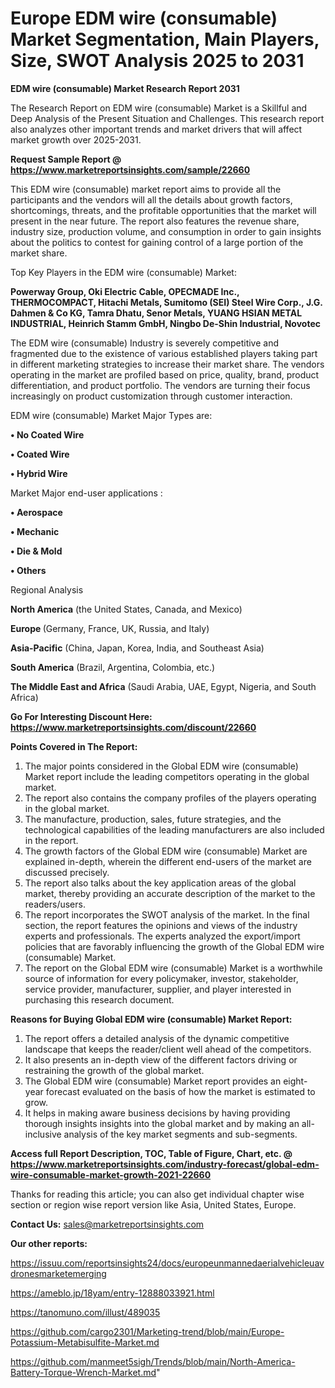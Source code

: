 # Europe EDM wire (consumable) Market Segmentation, Main Players, Size, SWOT Analysis 2025 to 2031

<strong>EDM wire (consumable) Market Research Report 2031</strong>

The Research Report on EDM wire (consumable) Market is a Skillful and Deep Analysis of the Present Situation and Challenges. This research report also analyzes other important trends and market drivers that will affect market growth over 2025-2031.

<strong>Request Sample Report @ <a href=https://www.marketreportsinsights.com/sample/22660>https://www.marketreportsinsights.com/sample/22660</a></strong>

This EDM wire (consumable) market report aims to provide all the participants and the vendors will all the details about growth factors, shortcomings, threats, and the profitable opportunities that the market will present in the near future. The report also features the revenue share, industry size, production volume, and consumption in order to gain insights about the politics to contest for gaining control of a large portion of the market share.

Top Key Players in the EDM wire (consumable) Market:

<strong>Powerway Group, Oki Electric Cable, OPECMADE Inc., THERMOCOMPACT, Hitachi Metals, Sumitomo (SEI) Steel Wire Corp., J.G. Dahmen & Co KG, Tamra Dhatu, Senor Metals, YUANG HSIAN METAL INDUSTRIAL, Heinrich Stamm GmbH, Ningbo De-Shin Industrial, Novotec</strong>

The EDM wire (consumable) Industry is severely competitive and fragmented due to the existence of various established players taking part in different marketing strategies to increase their market share. The vendors operating in the market are profiled based on price, quality, brand, product differentiation, and product portfolio. The vendors are turning their focus increasingly on product customization through customer interaction.

EDM wire (consumable) Market Major Types are:

<strong>• No Coated Wire

• Coated Wire

• Hybrid Wire</strong>

Market Major end-user applications :

<strong>• Aerospace

• Mechanic

• Die & Mold

• Others</strong>

Regional Analysis

</u><strong><b>North America</b></strong> (the United States, Canada, and Mexico)

<strong><b>Europe </b></strong>(Germany, France, UK, Russia, and Italy)

<strong><b>Asia-Pacific</b></strong> (China, Japan, Korea, India, and Southeast Asia)

<strong><b>South America</b></strong> (Brazil, Argentina, Colombia, etc.)

<strong><b>The Middle East and Africa</b></strong> (Saudi Arabia, UAE, Egypt, Nigeria, and South Africa)

<strong>Go For Interesting Discount Here: <a href=https://www.marketreportsinsights.com/discount/22660>https://www.marketreportsinsights.com/discount/22660</a></strong>

<strong>Points Covered in The Report:</strong>
<ol>
  <li>The major points considered in the Global EDM wire (consumable) Market report include the leading competitors operating in the global market.</li>
  <li>The report also contains the company profiles of the players operating in the global market.</li>
  <li>The manufacture, production, sales, future strategies, and the technological capabilities of the leading manufacturers are also included in the report.</li>
  <li>The growth factors of the Global EDM wire (consumable) Market are explained in-depth, wherein the different end-users of the market are discussed precisely.</li>
  <li>The report also talks about the key application areas of the global market, thereby providing an accurate description of the market to the readers/users.</li>
  <li>The report incorporates the SWOT analysis of the market. In the final section, the report features the opinions and views of the industry experts and professionals. The experts analyzed the export/import policies that are favorably influencing the growth of the Global EDM wire (consumable) Market.</li>
  <li>The report on the Global EDM wire (consumable) Market is a worthwhile source of information for every policymaker, investor, stakeholder, service provider, manufacturer, supplier, and player interested in purchasing this research document.</li>
</ol>
<strong>Reasons for Buying Global EDM wire (consumable) Market Report:</strong>

<ol>
  <li>The report offers a detailed analysis of the dynamic competitive landscape that keeps the reader/client well ahead of the competitors.</li>
  <li>It also presents an in-depth view of the different factors driving or restraining the growth of the global market.</li>
  <li>The Global EDM wire (consumable) Market report provides an eight-year forecast evaluated on the basis of how the market is estimated to grow.</li>
  <li>It helps in making aware business decisions by having providing thorough insights insights into the global market and by making an all-inclusive analysis of the key market segments and sub-segments.</li>
</ol>
<strong>Access full Report Description, TOC, Table of Figure, Chart, etc. @ <a href=https://www.marketreportsinsights.com/industry-forecast/global-edm-wire-consumable-market-growth-2021-22660>https://www.marketreportsinsights.com/industry-forecast/global-edm-wire-consumable-market-growth-2021-22660</a></strong>


Thanks for reading this article; you can also get individual chapter wise section or region wise report version like Asia, United States, Europe.

<strong>Contact Us:</strong>
sales@marketreportsinsights.com

<strong>Our other reports:</strong>

<a href=https://issuu.com/reportsinsights24/docs/europeunmannedaerialvehicleuavdronesmarketemerging>https://issuu.com/reportsinsights24/docs/europeunmannedaerialvehicleuavdronesmarketemerging</a>

<a href=https://ameblo.jp/18yam/entry-12888033921.html>https://ameblo.jp/18yam/entry-12888033921.html</a>

<a href=https://tanomuno.com/illust/489035>https://tanomuno.com/illust/489035</a>

<a href=https://github.com/cargo2301/Marketing-trend/blob/main/Europe-Potassium-Metabisulfite-Market.md>https://github.com/cargo2301/Marketing-trend/blob/main/Europe-Potassium-Metabisulfite-Market.md</a>

<a href=https://github.com/manmeet5sigh/Trends/blob/main/North-America-Battery-Torque-Wrench-Market.md>https://github.com/manmeet5sigh/Trends/blob/main/North-America-Battery-Torque-Wrench-Market.md</a>"
